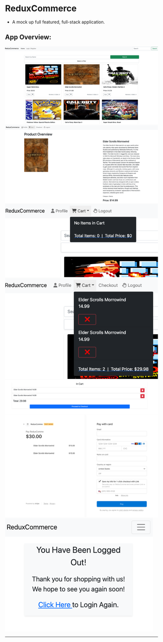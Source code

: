 # ReduxCommerce
- A mock up full featured, full-stack application.

## App Overview:

![Public Browse Page](./planning/browse-page.png)        
![Viewing Products](./planning/view-product.png)        
![Responsive Cart](./planning/cart-bar.png)        
![Cart w/ Items](./planning/cart-bar2.png)        
![Viewing Orders](./planning/view-order.png)        
![Payment](./planning/payment.png)        
![Logout](./planning/logout.png)        
***       

##